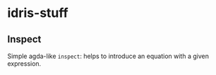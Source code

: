 idris-stuff
===========

## Inspect ##

Simple agda-like `inspect`: helps to introduce an equation with a
given expression.
